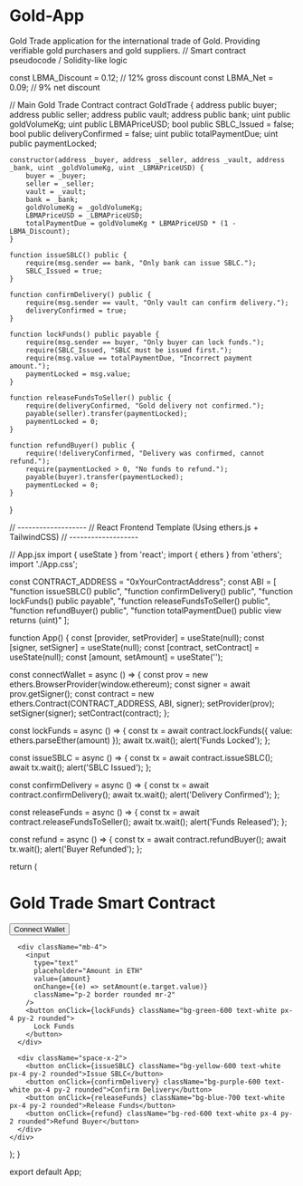 # Gold-App
Gold Trade application for the international trade of Gold. Providing verifiable gold purchasers and gold suppliers.
// Smart contract pseudocode / Solidity-like logic

const LBMA_Discount = 0.12; // 12% gross discount
const LBMA_Net = 0.09; // 9% net discount

// Main Gold Trade Contract
contract GoldTrade {
    address public buyer;
    address public seller;
    address public vault;
    address public bank;
    uint public goldVolumeKg;
    uint public LBMAPriceUSD;
    bool public SBLC_Issued = false;
    bool public deliveryConfirmed = false;
    uint public totalPaymentDue;
    uint public paymentLocked;
    
    constructor(address _buyer, address _seller, address _vault, address _bank, uint _goldVolumeKg, uint _LBMAPriceUSD) {
        buyer = _buyer;
        seller = _seller;
        vault = _vault;
        bank = _bank;
        goldVolumeKg = _goldVolumeKg;
        LBMAPriceUSD = _LBMAPriceUSD;
        totalPaymentDue = goldVolumeKg * LBMAPriceUSD * (1 - LBMA_Discount);
    }

    function issueSBLC() public {
        require(msg.sender == bank, "Only bank can issue SBLC.");
        SBLC_Issued = true;
    }

    function confirmDelivery() public {
        require(msg.sender == vault, "Only vault can confirm delivery.");
        deliveryConfirmed = true;
    }

    function lockFunds() public payable {
        require(msg.sender == buyer, "Only buyer can lock funds.");
        require(SBLC_Issued, "SBLC must be issued first.");
        require(msg.value == totalPaymentDue, "Incorrect payment amount.");
        paymentLocked = msg.value;
    }

    function releaseFundsToSeller() public {
        require(deliveryConfirmed, "Gold delivery not confirmed.");
        payable(seller).transfer(paymentLocked);
        paymentLocked = 0;
    }

    function refundBuyer() public {
        require(!deliveryConfirmed, "Delivery was confirmed, cannot refund.");
        require(paymentLocked > 0, "No funds to refund.");
        payable(buyer).transfer(paymentLocked);
        paymentLocked = 0;
    }
}

// -------------------
// React Frontend Template (Using ethers.js + TailwindCSS)
// -------------------

// App.jsx
import { useState } from 'react';
import { ethers } from 'ethers';
import './App.css';

const CONTRACT_ADDRESS = "0xYourContractAddress";
const ABI = [
  "function issueSBLC() public",
  "function confirmDelivery() public",
  "function lockFunds() public payable",
  "function releaseFundsToSeller() public",
  "function refundBuyer() public",
  "function totalPaymentDue() public view returns (uint)"
];

function App() {
  const [provider, setProvider] = useState(null);
  const [signer, setSigner] = useState(null);
  const [contract, setContract] = useState(null);
  const [amount, setAmount] = useState('');

  const connectWallet = async () => {
    const prov = new ethers.BrowserProvider(window.ethereum);
    const signer = await prov.getSigner();
    const contract = new ethers.Contract(CONTRACT_ADDRESS, ABI, signer);
    setProvider(prov);
    setSigner(signer);
    setContract(contract);
  };

  const lockFunds = async () => {
    const tx = await contract.lockFunds({ value: ethers.parseEther(amount) });
    await tx.wait();
    alert('Funds Locked');
  };

  const issueSBLC = async () => {
    const tx = await contract.issueSBLC();
    await tx.wait();
    alert('SBLC Issued');
  };

  const confirmDelivery = async () => {
    const tx = await contract.confirmDelivery();
    await tx.wait();
    alert('Delivery Confirmed');
  };

  const releaseFunds = async () => {
    const tx = await contract.releaseFundsToSeller();
    await tx.wait();
    alert('Funds Released');
  };

  const refund = async () => {
    const tx = await contract.refundBuyer();
    await tx.wait();
    alert('Buyer Refunded');
  };

  return (
    <div className="min-h-screen bg-gray-100 p-4">
      <h1 className="text-2xl font-bold mb-4">Gold Trade Smart Contract</h1>
      <button className="bg-blue-600 text-white px-4 py-2 rounded mb-4" onClick={connectWallet}>
        Connect Wallet
      </button>

      <div className="mb-4">
        <input
          type="text"
          placeholder="Amount in ETH"
          value={amount}
          onChange={(e) => setAmount(e.target.value)}
          className="p-2 border rounded mr-2"
        />
        <button onClick={lockFunds} className="bg-green-600 text-white px-4 py-2 rounded">
          Lock Funds
        </button>
      </div>

      <div className="space-x-2">
        <button onClick={issueSBLC} className="bg-yellow-600 text-white px-4 py-2 rounded">Issue SBLC</button>
        <button onClick={confirmDelivery} className="bg-purple-600 text-white px-4 py-2 rounded">Confirm Delivery</button>
        <button onClick={releaseFunds} className="bg-blue-700 text-white px-4 py-2 rounded">Release Funds</button>
        <button onClick={refund} className="bg-red-600 text-white px-4 py-2 rounded">Refund Buyer</button>
      </div>
    </div>
  );
}

export default App;
